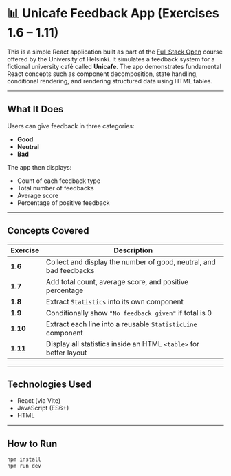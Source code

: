 # 📊 Unicafe Feedback App (Exercises 1.6 – 1.11)

This is a simple React application built as part of the [Full Stack Open](https://fullstackopen.com/en/) course offered by the University of Helsinki. It simulates a feedback system for a fictional university café called **Unicafe**. The app demonstrates fundamental React concepts such as component decomposition, state handling, conditional rendering, and rendering structured data using HTML tables.

---

## What It Does

Users can give feedback in three categories:

- **Good**
- **Neutral**
- **Bad**

The app then displays:

- Count of each feedback type
- Total number of feedbacks
- Average score
- Percentage of positive feedback

---

## Concepts Covered

| Exercise | Description |
|----------|-------------|
| **1.6**  | Collect and display the number of good, neutral, and bad feedbacks |
| **1.7**  | Add total count, average score, and positive percentage |
| **1.8**  | Extract `Statistics` into its own component |
| **1.9**  | Conditionally show `"No feedback given"` if total is 0 |
| **1.10** | Extract each line into a reusable `StatisticLine` component |
| **1.11** | Display all statistics inside an HTML `<table>` for better layout |

---

## Technologies Used

- React (via Vite)
- JavaScript (ES6+)
- HTML

---

## How to Run

```bash
npm install
npm run dev